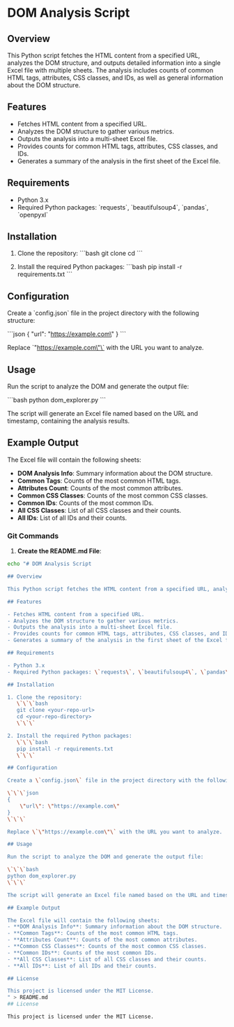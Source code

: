 # DOM Analysis Script

## Overview

This Python script fetches the HTML content from a specified URL, analyzes the DOM structure, and outputs detailed information into a single Excel file with multiple sheets. The analysis includes counts of common HTML tags, attributes, CSS classes, and IDs, as well as general information about the DOM structure.

## Features

- Fetches HTML content from a specified URL.
- Analyzes the DOM structure to gather various metrics.
- Outputs the analysis into a multi-sheet Excel file.
- Provides counts for common HTML tags, attributes, CSS classes, and IDs.
- Generates a summary of the analysis in the first sheet of the Excel file.

## Requirements

- Python 3.x
- Required Python packages: \`requests\`, \`beautifulsoup4\`, \`pandas\`, \`openpyxl\`

## Installation

1. Clone the repository:
   \`\`\`bash
   git clone <your-repo-url>
   cd <your-repo-directory>
   \`\`\`

2. Install the required Python packages:
   \`\`\`bash
   pip install -r requirements.txt
   \`\`\`

## Configuration

Create a \`config.json\` file in the project directory with the following structure:

\`\`\`json
{
    \"url\": \"https://example.com\"
}
\`\`\`

Replace \`\"https://example.com\"\` with the URL you want to analyze.

## Usage

Run the script to analyze the DOM and generate the output file:

\`\`\`bash
python dom_explorer.py
\`\`\`

The script will generate an Excel file named based on the URL and timestamp, containing the analysis results.

## Example Output

The Excel file will contain the following sheets:
- **DOM Analysis Info**: Summary information about the DOM structure.
- **Common Tags**: Counts of the most common HTML tags.
- **Attributes Count**: Counts of the most common attributes.
- **Common CSS Classes**: Counts of the most common CSS classes.
- **Common IDs**: Counts of the most common IDs.
- **All CSS Classes**: List of all CSS classes and their counts.
- **All IDs**: List of all IDs and their counts.
### Git Commands

1. **Create the README.md File**:

```bash
echo "# DOM Analysis Script

## Overview

This Python script fetches the HTML content from a specified URL, analyzes the DOM structure, and outputs detailed information into a single Excel file with multiple sheets. The analysis includes counts of common HTML tags, attributes, CSS classes, and IDs, as well as general information about the DOM structure.

## Features

- Fetches HTML content from a specified URL.
- Analyzes the DOM structure to gather various metrics.
- Outputs the analysis into a multi-sheet Excel file.
- Provides counts for common HTML tags, attributes, CSS classes, and IDs.
- Generates a summary of the analysis in the first sheet of the Excel file.

## Requirements

- Python 3.x
- Required Python packages: \`requests\`, \`beautifulsoup4\`, \`pandas\`, \`openpyxl\`

## Installation

1. Clone the repository:
   \`\`\`bash
   git clone <your-repo-url>
   cd <your-repo-directory>
   \`\`\`

2. Install the required Python packages:
   \`\`\`bash
   pip install -r requirements.txt
   \`\`\`

## Configuration

Create a \`config.json\` file in the project directory with the following structure:

\`\`\`json
{
    \"url\": \"https://example.com\"
}
\`\`\`

Replace \`\"https://example.com\"\` with the URL you want to analyze.

## Usage

Run the script to analyze the DOM and generate the output file:

\`\`\`bash
python dom_explorer.py
\`\`\`

The script will generate an Excel file named based on the URL and timestamp, containing the analysis results.

## Example Output

The Excel file will contain the following sheets:
- **DOM Analysis Info**: Summary information about the DOM structure.
- **Common Tags**: Counts of the most common HTML tags.
- **Attributes Count**: Counts of the most common attributes.
- **Common CSS Classes**: Counts of the most common CSS classes.
- **Common IDs**: Counts of the most common IDs.
- **All CSS Classes**: List of all CSS classes and their counts.
- **All IDs**: List of all IDs and their counts.

## License

This project is licensed under the MIT License.
" > README.md
## License

This project is licensed under the MIT License.
